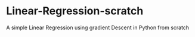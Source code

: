 # Linear-Regression-scratch
A simple Linear Regression  using gradient Descent in Python from scratch
 
